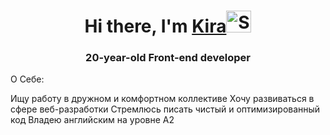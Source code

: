 <h1 align="center">Hi there, I'm <a href="https://kimurzz.site">Kira</a><img src="https://raw.githubusercontent.com/Tarikul-Islam-Anik/Animated-Fluent-Emojis/master/Emojis/Animals/Spouting%20Whale.png" alt="Spouting Whale" width="40" height="35" /></h1>
<h3 align="center">20-year-old Front-end developer</h3>

О Себе:

Ищу работу в дружном и комфортном коллективе
Хочу развиваться в сфере веб-разработки
Стремлюсь писать чистый и оптимизированный код
Владею английским на уровне A2
